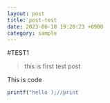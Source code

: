 ```yaml
---
layout: post
title: post-test
date: 2023-06-10 19:20:23 +0900
category: sample
---
```

#TEST1
>this is first test post

This is code
```ruby
printf("hello );//print
```